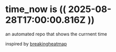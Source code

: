 # time_now is (( 2025-08-28T17:00:00.816Z ))

an automated repo that shows the currnent time

inspired by [breakingheatmap](https://github.com/breakingheatmap/breakingheatmap)